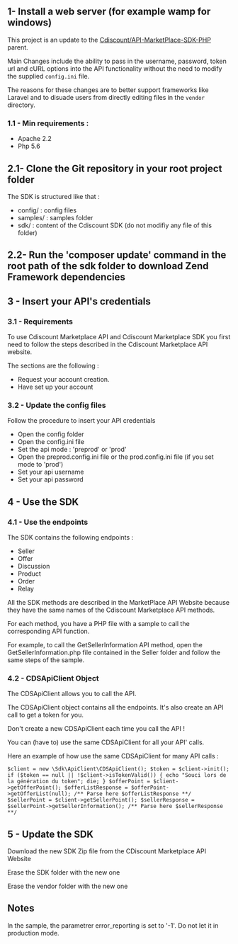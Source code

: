 ## 1- Install a web server (for example wamp for windows)

This project is an update to the [Cdiscount/API-MarketPlace-SDK-PHP](https://github.com/Cdiscount/API-MarketPlace-SDK-PHP) parent.

Main Changes include the ability to pass in the username, password, token url and cURL options into the API functionality without the need to modify the supplied `config.ini` file.

The reasons for these changes are to better support frameworks like Laravel and to disuade users from directly editing files in the `vendor` directory.

### 1.1 - Min requirements :

*   Apache 2.2
*   Php 5.6

## 2.1- Clone the Git repository in your root project folder

The SDK is structured like that :

*   config/ : config files
*   samples/ : samples folder
*   sdk/ : content of the Cdiscount SDK (do not modifiy any file of this folder)

## 2.2- Run the 'composer update' command in the root path of the sdk folder to download Zend Framework dependencies

## 3 - Insert your API's credentials

### 3.1 - Requirements

To use Cdiscount Marketplace API and Cdiscount Marketplace SDK you first need to follow the steps described in the Cdiscount Marketplace API website.

The sections are the following :

*   Request your account creation.
*   Have set up your account

### 3.2 - Update the config files

Follow the procedure to insert your API credentials

*   Open the config folder
*   Open the config.ini file
*   Set the api mode : 'preprod' or 'prod'
*   Open the preprod.config.ini file or the prod.config.ini file (if you set mode to 'prod')
*   Set your api username
*   Set your api password

## 4 - Use the SDK

### 4.1 - Use the endpoints

The SDK contains the following endpoints :

*   Seller
*   Offer
*   Discussion
*   Product
*   Order
*   Relay

All the SDK methods are described in the MarketPlace API Website because they have the same names of the Cdiscount Marketplace API methods.

For each method, you have a PHP file with a sample to call the corresponding API function.

For example, to call the GetSellerInformation API method, open the GetSellerInformation.php file contained in the Seller folder and follow the same steps of the sample.

### 4.2 - CDSApiClient Object

The CDSApiClient allows you to call the API.

The CDSApiClient object contains all the endpoints. It's also create an API call to get a token for you.

Don't create a new CDSApiClient each time you call the API !

You can (have to) use the same CDSApiClient for all your API' calls.

Here an example of how use the same CDSApiClient for many API calls :

`$client = new \Sdk\ApiClient\CDSApiClient();
$token = $client->init(); 
if ($token == null || !$client->isTokenValid()) {
	echo "Souci lors de la génération du token";
	die;
}
$offerPoint = $client->getOfferPoint();
$offerListResponse = $offerPoint->getOfferList(null); /** Parse here $offerListResponse **/
$sellerPoint = $client->getSellerPoint();
$sellerResponse = $sellerPoint->getSellerInformation(); /** Parse here $sellerResponse **/`


## 5 - Update the SDK
Download the new SDK Zip file from the CDiscount Marketplace API Website

Erase the SDK folder with the new one

Erase the vendor folder with the new one

## Notes
In the sample, the parametrer error_reporting is set to '-1'. Do not let it in production mode.